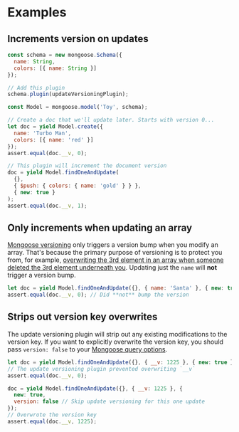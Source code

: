 

# Examples

## Increments version on updates

```javascript
const schema = new mongoose.Schema({
  name: String,
  colors: [{ name: String }]
});

// Add this plugin
schema.plugin(updateVersioningPlugin);

const Model = mongoose.model('Toy', schema);

// Create a doc that we'll update later. Starts with version 0...
let doc = yield Model.create({
  name: 'Turbo Man',
  colors: [{ name: 'red' }]
});
assert.equal(doc.__v, 0);

// This plugin will increment the document version
doc = yield Model.findOneAndUpdate(
  {},
  { $push: { colors: { name: 'gold' } } },
  { new: true }
);
assert.equal(doc.__v, 1);
```

## Only increments when updating an array


[Mongoose versioning](https://mongoosejs.com/docs/guide.html#versionKey)
only triggers a version bump when you modify an array. That's because the
primary purpose of versioning is to protect you from, for example,
[overwriting the 3rd element in an array when someone deleted the 3rd element underneath you](http://aaronheckmann.blogspot.com/2012/06/mongoose-v3-part-1-versioning.html).
Updating just the `name` will **not** trigger a version bump.


```javascript
let doc = yield Model.findOneAndUpdate({}, { name: 'Santa' }, { new: true });
assert.equal(doc.__v, 0); // Did **not** bump the version
```

## Strips out version key overwrites


The update versioning plugin will strip out any existing modifications
to the version key. If you want to explicitly overwrite the version key,
you should pass `version: false` to your [Mongoose query options](https://mongoosejs.com/docs/api.html#query_Query-setOptions).


```javascript
let doc = yield Model.findOneAndUpdate({}, { __v: 1225 }, { new: true });
// The update versioning plugin prevented overwriting `__v`
assert.equal(doc.__v, 0);

doc = yield Model.findOneAndUpdate({}, { __v: 1225 }, {
  new: true,
  version: false // Skip update versioning for this one update
});
// Overwrote the version key
assert.equal(doc.__v, 1225);
```
